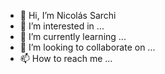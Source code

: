 - 👋 Hi, I’m Nicolás Sarchi
- 👀 I’m interested in ...
- 🌱 I’m currently learning ...
- 💞️ I’m looking to collaborate on ...
- 📫 How to reach me ...

<!---
Nicolas-Sarchi/Nicolas-Sarchi is a ✨ special ✨ repository because its `README.md` (this file) appears on your GitHub profile.
You can click the Preview link to take a look at your changes.
--->
